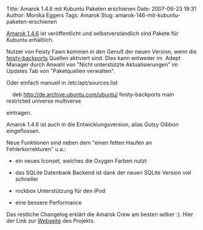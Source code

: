 Title: Amarok 1.4.6 mit Kubuntu Paketen erschienen
Date: 2007-06-23 19:31
Author: Monika Eggers
Tags: Amarok
Slug: amarok-146-mit-kubuntu-paketen-erschienen

[Amarok 1.4.6](http://amarok.kde.org/en/node/234) ist veröffentlicht und
selbstverständlich sind Pakete für Kubuntu erhältlich.


Nutzer von Feisty Fawn kommen in den Genuß der neuen Version, wenn die
[feisty-backports](https://help.ubuntu.com/community/UbuntuBackports)
Quellen aktiviert sind. Dies kann entweder im  Adept Manager durch
Anwahl von "Nicht unterstützte Aktualisierungen" im Updates Tab von
"Paketquellen verwalten".  

Oder einfach manuell in /etc/apt/sources.list


    deb <http://de.archive.ubuntu.com/ubuntu/> feisty-backports main
restricted universe multiverse


eintragen.


Amarok 1.4.6 ist auch in die Entwicklungsversion, alias Gutsy Gibbon
eingeflossen.


<!--break--><!--break-->


  
  

Neue Funktionen sind neben dem "einen fetten Haufen an
Fehlerkorrekturen" u.a.:


-   ein neues Iconset, welches die Oxygen Farben nutzt
-   das SQLite Datenbank Backend ist dank der neuen SQLite Version viel
    schneller
-   rockbox Unterstützung für den iPod
    
    
-   eine bessere Performance


Das restliche Changelog erklärt die Amarok Crew am besten selber :).
Hier der Link zur [Webseite](http://amarok.kde.org/) des Projekts.



